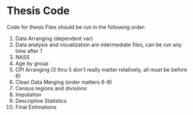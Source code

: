 # Thesis Code
 Code for thesis
Files should be run in the following order:
1. Data Arranging (dependent var)
2. Data analysis and visualization are intermediate files, can be run any time after 1
3. NASS
4. Age by group 
5. CPI Arranging (3 thru 5 don't really matter relatively, all must be before 6)
6. Clean Data Merging (order matters 6-8)
7. Census regions and divisions
8. Imputation
9. Descriptive Statistics
10. Final Estimations
